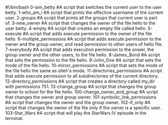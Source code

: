 #!/bin/bash
0-iam_betty #A script that switches the current user to the user betty.
1-who_am_i #A script that prints the effective username of the current user.
2-groups #A script that prints all the groups that current user is part of.
3-new_owner #A script that changes the owner of the file hello to the user betty.
4-empty #A script that creates an empty file called hello.
5-execute #A script that adds execute permission to the owner of the file hello.
6-multiple_permissions #A script that adds execute permission to the owner and the group owner, and read permission to other users of hello file.
7-everybody #A script that adds execution permission to the onwer, the group owner and the other users, to the file hello.
8-James_Bond #A script that sets the permission to the file hello.
9-John_Doe #A script that sets the mode of the file hello.
10-mirror_permissions #A script that sets the mode of the file hello the same as olleh's mode.
11-directories_permissions #A script that adds execute permission to all subdirectories of the current directory.
12-directory_permissions #A script that creates a directory called my_dir with permissions 751.
13-change_group #A script that changes the group owner to school for the file hello.
100-change_owner_and_group #A script that changes the owner and group owner.
101-symbolic_link_permissions #A script that changes the owner and the group owner.
102-if_only #A script that changes the owner of the file only if the owner is a specific user.
103-Star_Wars #A script that will play the StarWars IV episode in the terminal.
